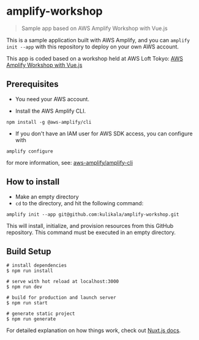 # amplify-workshop

> Sample app based on AWS Amplify Workshop with Vue.js

This is a sample application built with AWS Amplify,
and you can `amplify init --app` with this repository
to deploy on your own AWS account.

This app is coded based on a workshop held at AWS Loft Tokyo: [AWS Amplify Workshop with Vue.js]

## Prerequisites

* You need your AWS account.

* Install the AWS Amplify CLI.

```shell
npm install -g @aws-amplify/cli
```

* If you don't have an IAM user for AWS SDK access, you can configure with

```shell
amplify configure
```

for more information, see: [aws-amplify/amplify-cli]

## How to install

* Make an empty directory
* `cd` to the directory, and hit the following command:

```shell
amplify init --app git@github.com:kulikala/amplify-workshop.git
```

This will install, initialize, and provision resources from this GitHub repository.
This command must be executed in an empty directory.

## Build Setup

```shell
# install dependencies
$ npm run install

# serve with hot reload at localhost:3000
$ npm run dev

# build for production and launch server
$ npm run start

# generate static project
$ npm run generate
```

For detailed explanation on how things work, check out [Nuxt.js docs](https://nuxtjs.org).

[AWS Amplify Workshop with Vue.js]: http://educationhub-6b2905c0-43df-11ea-b56d-b55afd1e96dc.s3-website-us-east-1.amazonaws.com
[aws-amplify/amplify-cli]: https://github.com/aws-amplify/amplify-cli#commands-summary
